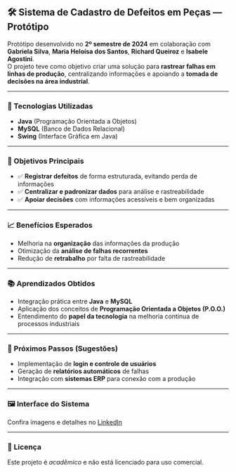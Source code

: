 ## 🛠️ Sistema de Cadastro de Defeitos em Peças — Protótipo

Protótipo desenvolvido no **2º semestre de 2024** em colaboração com **Gabriela Silva**, **Maria Heloísa dos Santos**, **Richard Queiroz** e **Isabele Agostini**.  
O projeto teve como objetivo criar uma solução para **rastrear falhas em linhas de produção**, centralizando informações e apoiando a **tomada de decisões na área industrial**.

---

### 🧰 Tecnologias Utilizadas
- **Java** (Programação Orientada a Objetos)  
- **MySQL** (Banco de Dados Relacional)  
- **Swing** (Interface Gráfica em Java)  

---

### 🎯 Objetivos Principais
- ✅ **Registrar defeitos** de forma estruturada, evitando perda de informações  
- ✅ **Centralizar e padronizar dados** para análise e rastreabilidade  
- ✅ **Apoiar decisões** com informações acessíveis e bem organizadas  

---

### 📈 Benefícios Esperados
- Melhoria na **organização** das informações da produção  
- Otimização da **análise de falhas recorrentes**  
- Redução de **retrabalho** por falta de rastreabilidade  

---

### 📚 Aprendizados Obtidos
- Integração prática entre **Java** e **MySQL**  
- Aplicação dos conceitos de **Programação Orientada a Objetos (P.O.O.)**  
- Entendimento do **papel da tecnologia** na melhoria contínua de processos industriais  

---

### 🚀 Próximos Passos (Sugestões)
- Implementação de **login e controle de usuários**  
- Geração de **relatórios automáticos** de falhas  
- Integração com **sistemas ERP** para conexão com a produção  

---

### 🖼️ Interface do Sistema
Confira imagens e detalhes no [LinkedIn](https://www.linkedin.com/posts/maria-clara-morgado-couto-2856a5279_java-poo-mysql-activity-7305729747643199488-idtj?utm_source=share&utm_medium=member_desktop&rcm=ACoAADdqWkABIu7l_aAp0fS-QYXKucqYlZUyMm0)

---

### 📎 Licença
Este projeto é *acadêmico* e não está licenciado para uso comercial.  

